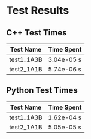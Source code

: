 # Test Results

## C++ Test Times

| Test Name | Time Spent |
| --- | --- |
| test1_1A3B | 3.04e-05 s |
| test2_1A1B | 5.74e-06 s |

## Python Test Times

| Test Name | Time Spent |
| --- | --- |
| test1_1A3B | 1.62e-04 s |
| test2_1A1B | 5.05e-05 s |

